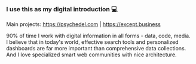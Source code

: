 ### I use this as my digital introduction 💻

Main projects: https://psychedel.com | https://except.business

90% of time I work with digital information in all forms - data, code, media. <br>
I believe that in today's world, effective search tools and personalized dashboards are far more important than comprehensive data collections.
<br>
And I love specialized smart web communities with nice architecture.

